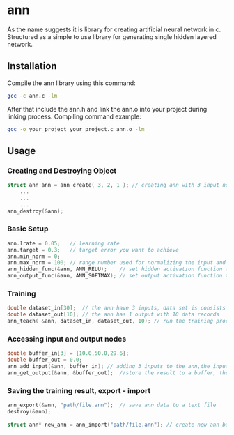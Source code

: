 # ann

As the name suggests it is library for creating artificial neural network in c. Structured as a simple to use library for generating single hidden layered network.

## Installation

Compile the ann library using this command:

```bash
gcc -c ann.c -lm
```

After that include the ann.h and link the ann.o into your project during linking process. Compiling command example:

```bash
gcc -o your_project your_project.c ann.o -lm
```


## Usage

### Creating and Destroying Object

```c
struct ann ann = ann_create( 3, 2, 1 );	// creating ann with 3 input nodes, 2 hidden nodes,and 1 output node
	...
	...
	...
ann_destroy(&ann);
```

### Basic Setup
```c
ann.lrate = 0.05;	// learning rate
ann.target = 0.3;	// target error you want to achieve
ann.min_norm = 0;
ann.max_norm = 100; // range number used for normalizing the input and output
ann_hidden_func(&ann, ANN_RELU);	// set hidden activation function to RELU
ann_output_func(&ann, ANN_SOFTMAX); // set output activation function to softmax
```

### Training
```c
double dataset_in[30];	// the ann have 3 inputs, data set is consists of 10 data records
double dataset_out[10]; // the ann has 1 output with 10 data records
ann_teach( &ann, dataset_in, dataset_out, 10); // run the training process untill target error has been reached
```

### Accessing input and output nodes
```c
double buffer_in[3] = {10.0,50.0,29.6};
double buffer_out = 0.0;
ann_add_input(&ann, buffer_in);	// adding 3 inputs to the ann,the input automatically normalized by this function
ann_get_output(&ann, &buffer_out);	//store the result to a buffer, there is 1 output node in this example, the output was automatically denormalized by the function
```

### Saving the training result, export - import
```c
ann_export(&ann, "path/file.ann");	// save ann data to a text file
destroy(&ann);
	
struct ann* new_ann = ann_import("path/file.ann"); // create new ann based on data from the text file saved before
```
